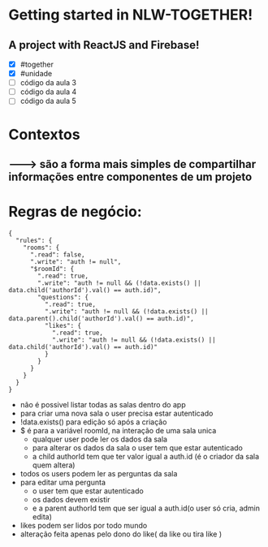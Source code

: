 # Getting started in NLW-TOGETHER!

## A project with ReactJS and Firebase!

- [x] #together
- [x] #unidade
- [ ] código da aula 3
- [ ] código da aula 4
- [ ] código da aula 5

# Contextos
## ---> são a forma mais simples de compartilhar informações entre componentes de um projeto

# Regras de negócio:
```
{
  "rules": {
    "rooms": {
      ".read": false,
      ".write": "auth != null",
      "$roomId": {
        ".read": true,
        ".write": "auth != null && (!data.exists() || data.child('authorId').val() == auth.id)",
        "questions": {
          ".read": true,
          ".write": "auth != null && (!data.exists() || data.parent().child('authorId').val() == auth.id)",
          "likes": {
            ".read": true,
            ".write": "auth != null && (!data.exists() || data.child('authorId').val() == auth.id)"
          }
        }
      }
    }
  }
}
```

* não é possivel listar todas as salas dentro do app
* para criar uma nova sala o user precisa estar autenticado
* !data.exists() para edição só após a criação
* $ é para a variável roomId, na interação de uma sala unica
   * qualquer user pode ler os dados da sala
   * para alterar os dados da sala o user tem que estar autenticado
   * a child authorId tem que ter valor igual a auth.id (é o criador da sala quem altera)
* todos os users podem ler as perguntas da sala
* para editar uma pergunta
   * o user tem que estar autenticado
   * os dados devem existir
   * e a parent authorId tem que ser igual a auth.id(o user só cria, admin edita)
* likes podem ser lidos por todo mundo
* alteração feita apenas pelo dono do like( da like ou tira like )
